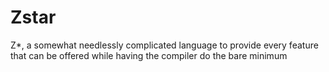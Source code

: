 # Zstar
Z*, a somewhat needlessly complicated language to provide every feature that can be offered while having the compiler do the bare minimum
